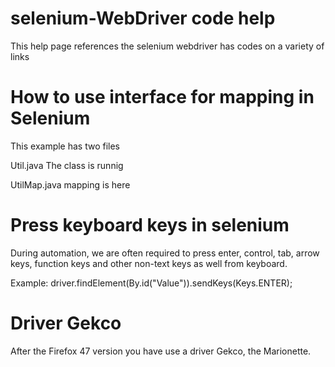# selenium-WebDriver code help
This help page references the selenium webdriver has codes on a variety of links

# How to use interface for mapping in Selenium

This example has two files

Util.java The class is runnig 

UtilMap.java mapping is here

# Press keyboard keys in selenium

During automation, we are often required to press enter, control, tab, arrow keys, function keys and other non-text keys as well from keyboard.

Example: driver.findElement(By.id("Value")).sendKeys(Keys.ENTER);

# Driver Gekco
After the Firefox 47 version you have use a driver Gekco, the Marionette.
